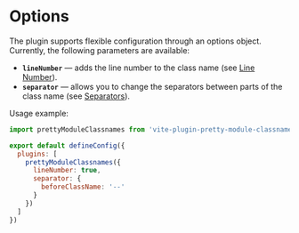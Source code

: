 # Options

The plugin supports flexible configuration through an options object.
Currently, the following parameters are available:

- **`lineNumber`** — adds the line number to the class name (see [Line Number](./line-number.md)).
- **`separator`** — allows you to change the separators between parts of the class name (see [Separators](./separator.md)).

Usage example:

```js
import prettyModuleClassnames from 'vite-plugin-pretty-module-classnames'

export default defineConfig({
  plugins: [
    prettyModuleClassnames({
      lineNumber: true,
      separator: {
        beforeClassName: '--'
      }
    })
  ]
})
```